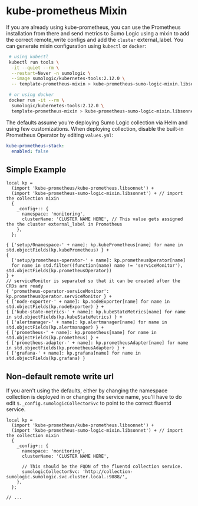 # kube-prometheus Mixin

If you are already using kube-prometheus, you can use the Prometheus installation from there and send metrics to Sumo
Logic using a mixin to add the correct remote_write configs and add the `cluster` external_label.
You can generate mixin configuration using `kubectl` or `docker`:

```bash
 # using kubectl
 kubectl run tools \
  -it --quiet --rm \
  --restart=Never -n sumologic \
  --image sumologic/kubernetes-tools:2.12.0 \
  -- template-prometheus-mixin > kube-prometheus-sumo-logic-mixin.libsonnet

 # or using docker
 docker run -it --rm \
  sumologic/kubernetes-tools:2.12.0 \
  template-prometheus-mixin > kube-prometheus-sumo-logic-mixin.libsonnet
```

The defaults assume you're deploying Sumo Logic collection via Helm and using few customizations.
When deploying collection, disable the built-in Prometheus
Operator by editing `values.yml`:

```yaml
kube-prometheus-stack:
  enabled: false
```

## Simple Example

```jsonnet
local kp =
  (import 'kube-prometheus/kube-prometheus.libsonnet') +
  (import 'kube-prometheus-sumo-logic-mixin.libsonnet') + // import the collection mixin
  {
    _config+:: {
      namespace: 'monitoring',
      clusterName: 'CLUSTER NAME HERE', // This value gets assigned the the cluster external_label in Prometheus
    },
  };

{ ['setup/0namespace-' + name]: kp.kubePrometheus[name] for name in std.objectFields(kp.kubePrometheus) } +
{
  ['setup/prometheus-operator-' + name]: kp.prometheusOperator[name]
  for name in std.filter((function(name) name != 'serviceMonitor'), std.objectFields(kp.prometheusOperator))
} +
// serviceMonitor is separated so that it can be created after the CRDs are ready
{ 'prometheus-operator-serviceMonitor': kp.prometheusOperator.serviceMonitor } +
{ ['node-exporter-' + name]: kp.nodeExporter[name] for name in std.objectFields(kp.nodeExporter) } +
{ ['kube-state-metrics-' + name]: kp.kubeStateMetrics[name] for name in std.objectFields(kp.kubeStateMetrics) } +
{ ['alertmanager-' + name]: kp.alertmanager[name] for name in std.objectFields(kp.alertmanager) } +
{ ['prometheus-' + name]: kp.prometheus[name] for name in std.objectFields(kp.prometheus) } +
{ ['prometheus-adapter-' + name]: kp.prometheusAdapter[name] for name in std.objectFields(kp.prometheusAdapter) } +
{ ['grafana-' + name]: kp.grafana[name] for name in std.objectFields(kp.grafana) }
```

## Non-default remote write url

If you aren't using the defaults, either by changing the namespace collection is deployed in or changing the service
name, you'll have to do edit `$._config.sumologicCollectorSvc` to point to the correct fluentd service.

```jsonnet
local kp =
  (import 'kube-prometheus/kube-prometheus.libsonnet') +
  (import 'kube-prometheus-sumo-logic-mixin.libsonnet') + // import the collection mixin
  {
    _config+:: {
      namespace: 'monitoring',
      clusterName: 'CLUSTER NAME HERE',

      // This should be the FQDN of the fluentd collection service.
      sumologicCollectorSvc: 'http://collection-sumologic.sumologic.svc.cluster.local.:9888/',
    },
  };

// ...
```
